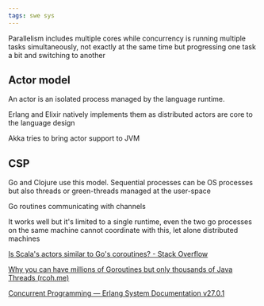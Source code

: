 ```yaml
---
tags: swe sys
---
```


Parallelism includes multiple cores while concurrency is running multiple tasks simultaneously, not exactly at the same time but progressing one task a bit and switching to another 

## Actor model 

An actor is an isolated process managed by the language runtime. 

Erlang and Elixir natively implements them as distributed actors are core to the language design 

Akka tries to bring actor support to JVM 


## CSP 

Go and Clojure use this model. Sequential processes can be OS processes but also threads or green-threads managed at the user-space 

Go routines communicating with channels 

It works well but it's limited to a single runtime, even the two go processes on the same machine cannot coordinate with this, let alone distributed machines 

[Is Scala's actors similar to Go's coroutines? - Stack Overflow](https://stackoverflow.com/questions/22621514/is-scalas-actors-similar-to-gos-coroutines)

[Why you can have millions of Goroutines but only thousands of Java Threads (rcoh.me)](https://rcoh.me/posts/why-you-can-have-a-million-go-routines-but-only-1000-java-threads/)

[Concurrent Programming — Erlang System Documentation v27.0.1](https://www.erlang.org/doc/system/conc_prog)


